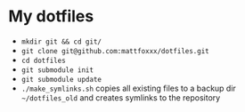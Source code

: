# My dotfiles

* `mkdir git && cd git/`
* `git clone git@github.com:mattfoxxx/dotfiles.git`
* `cd dotfiles`
* `git submodule init`
* `git submodule update`
* `./make_symlinks.sh`
  copies all existing files to a backup dir `~/dotfiles_old` and creates symlinks to the repository
